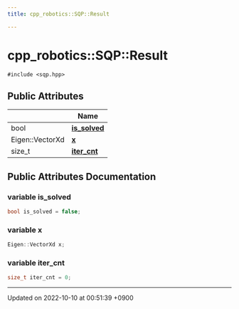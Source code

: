 ```yaml
---
title: cpp_robotics::SQP::Result

---
```


# cpp_robotics::SQP::Result






`#include <sqp.hpp>`

## Public Attributes

|                | Name           |
| -------------- | -------------- |
| bool | **[is_solved](/cpp_robotics/doxybook/Classes/structcpp__robotics_1_1SQP_1_1Result/#variable-is-solved)**  |
| Eigen::VectorXd | **[x](/cpp_robotics/doxybook/Classes/structcpp__robotics_1_1SQP_1_1Result/#variable-x)**  |
| size_t | **[iter_cnt](/cpp_robotics/doxybook/Classes/structcpp__robotics_1_1SQP_1_1Result/#variable-iter-cnt)**  |

## Public Attributes Documentation

### variable is_solved

```cpp
bool is_solved = false;
```


### variable x

```cpp
Eigen::VectorXd x;
```


### variable iter_cnt

```cpp
size_t iter_cnt = 0;
```


-------------------------------

Updated on 2022-10-10 at 00:51:39 +0900